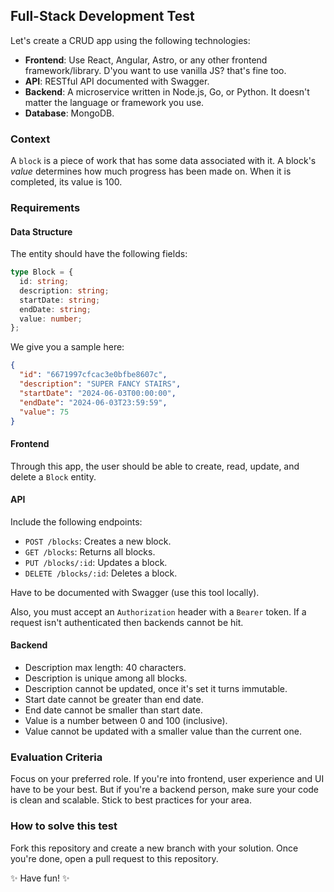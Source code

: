 ## Full-Stack Development Test

Let's create a CRUD app using the following technologies:

- **Frontend**: Use React, Angular, Astro, or any other frontend framework/library. D'you want to use vanilla JS? that's fine too.
- **API**: RESTful API documented with Swagger.
- **Backend**: A microservice written in Node.js, Go, or Python. It doesn't matter the language or framework you use.
- **Database**: MongoDB.

### Context

A `block` is a piece of work that has some data associated with it. A block's _value_ determines how much progress has been made on. When it is completed, its value is 100.

### Requirements

#### **Data Structure**

The entity should have the following fields:

```TypeScript
type Block = {
  id: string;
  description: string;
  startDate: string;
  endDate: string;
  value: number;
};
```

We give you a sample here:

```json
{
  "id": "6671997cfcac3e0bfbe8607c",
  "description": "SUPER FANCY STAIRS",
  "startDate": "2024-06-03T00:00:00",
  "endDate": "2024-06-03T23:59:59",
  "value": 75
}
```

#### **Frontend**

Through this app, the user should be able to create, read, update, and delete a `Block` entity.

#### **API**

Include the following endpoints:

- `POST /blocks`: Creates a new block.
- `GET /blocks`: Returns all blocks.
- `PUT /blocks/:id`: Updates a block.
- `DELETE /blocks/:id`: Deletes a block.

Have to be documented with Swagger (use this tool locally).

Also, you must accept an `Authorization` header with a `Bearer` token. If a request isn't authenticated then backends cannot be hit.

#### **Backend**

- Description max length: 40 characters.
- Description is unique among all blocks.
- Description cannot be updated, once it's set it turns immutable.
- Start date cannot be greater than end date.
- End date cannot be smaller than start date.
- Value is a number between 0 and 100 (inclusive).
- Value cannot be updated with a smaller value than the current one.

### Evaluation Criteria

Focus on your preferred role. If you're into frontend, user experience and UI have to be your best. But if you're a backend person, make sure your code is clean and scalable. Stick to best practices for your area.

### How to solve this test

Fork this repository and create a new branch with your solution. Once you're done, open a pull request to this repository.

✨ Have fun! ✨

